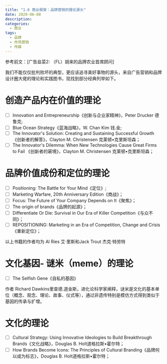 ```yaml
---
title: "1.6 商业框架：品牌营销的理论源头"
date: 2020-06-08
description:
categories:
  - 商业
tags:
  - 品牌
  - 市场营销
  - 传媒
---
```


参考前文：[广告韭菜2: （FL）胡来的品牌农业首席顾问]

我们不能仅仅批判败坏的典型，更应该追寻美好事物的源头，来自广告营销和品牌设计圈大佬的理论和实践图书，现找到部分经典列举如下。

# 创造产品内在价值的理论

- [ ]  Innovation and Entrepreneurship《创新与企业家精神》，Peter Drucker 德鲁克;
- [ ]  Blue Ocean Strategy《蓝海战略》，W. Chan Kim 钱.金;
- [ ]  The Innovator's Solution: Creating and Sustaining Successful Growth《创新者的解答》，Clayton M. Christensen 克莱顿•克里斯坦森；
- [ ]  The Innovator's Dilemma: When New Technologies Cause Great Firms to Fail 《创新者的窘境》，Clayton M. Christensen 克莱顿•克里斯坦森；

# 品牌价值成份和定位的理论

- [ ]  Positioning: The Battle for Your Mind《定位》;
- [ ]  Marketing Warfare, 20th Anniversary Edition《商战》；
- [ ]  Focus: The Future of Your Company Depends on It《聚焦》；
- [ ]  The origin of brands《品牌的起源》；
- [ ]  Differentiate Or Die: Survival in Our Era of Killer Competition《与众不同》；
- [ ]  REPOSITIONING: Marketing in an Era of Competition, Change and Crisis《重新定位》；

以上书籍的作者均为 Al Ries 艾·里斯和Jack Trout 杰克·特劳特

# 文化基因- 谜米（meme）的理论

- [ ]  The Selfish Gene《自私的基因》

作者 Richard Dawkins里查德.道金斯，进化论科学家阐释，谜米是文化的基本单位（概念、观念、理论、故事、仪式等），通过非遗传特别是模仿方式得到类似于基因的传承与扩增。

# 文化的理论

- [ ]  Cultural Strategy: Using Innovative Ideologies to Build Breakthrough Brands《文化战略》，Douglas B. Holt道格拉斯•霍尔特；
- [ ]  How Brands Become Icons: The Principles of Cultural Branding《品牌何以成为标志》，Douglas B. Holt道格拉斯•霍尔特；
